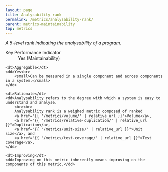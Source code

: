 ```yaml
---
layout: page
title: Analysability rank
permalink: /metrics/analysability-rank/
parent: metrics-maintainability
top: metrics
---
```


_A 5-level rank indicating the analysability of a program._

<dl>
    <dt>Key Performance Indicator</dt>
    <dd>Yes (Maintainability)</dd>
    
    <dt>Aggregable</dt>
    <dd>Yes<br>
        <small>Can be measured in a single component and across components in a system.</small>
    </dd>
    
    <dt>Rationale</dt>
    <dd>Analysability refers to the degree with which a system is easy to understand and analyse.
        <br><br>
        Analysability rank is a weighed metric composed of ranked
        <a href="{{ '/metrics/volume/' | relative_url }}">Volume</a>,
        <a href="{{ '/metrics/relative-duplication/' | relative_url }}">Duplication</a>,
        <a href="{{ '/metrics/unit-size/' | relative_url }}">Unit size</a>, and
        <a href="{{ '/metrics/test-coverage/' | relative_url }}">Test coverage</a>.
    </dd>
    
    <dt>Improving</dt>
    <dd>Improving on this metric inherently means improving on the components of this metric.</dd>
</dl>
